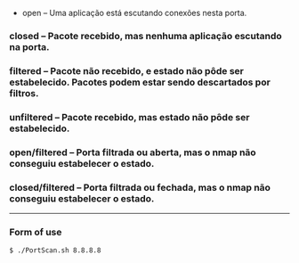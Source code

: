 * open – Uma aplicação está escutando conexões nesta porta.
### closed – Pacote recebido, mas nenhuma aplicação escutando na porta.
### filtered – Pacote não recebido, e estado não pôde ser estabelecido. Pacotes podem estar sendo descartados por filtros.
### unfiltered – Pacote recebido, mas estado não pôde ser estabelecido.
### open/filtered – Porta filtrada ou aberta, mas o nmap não conseguiu estabelecer o estado.
### closed/filtered – Porta filtrada ou fechada, mas o nmap não conseguiu estabelecer o estado.
***
### Form of use
```bash 
$ ./PortScan.sh 8.8.8.8
